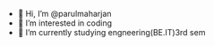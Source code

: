 - 👋 Hi, I’m @parulmaharjan
- 👀 I’m interested in coding
- 🌱 I’m currently studying engneering(BE.IT)3rd sem

